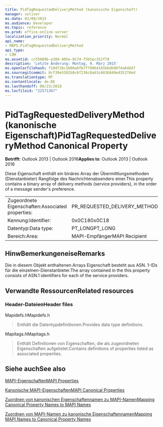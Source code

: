 ```yaml
---
title: PidTagRequestedDeliveryMethod (kanonische Eigenschaft)
manager: soliver
ms.date: 03/09/2015
ms.audience: Developer
ms.topic: reference
ms.prod: office-online-server
localization_priority: Normal
api_name:
- MAPI.PidTagRequestedDeliveryMethod
api_type:
- COM
ms.assetid: cc55089b-e389-405e-8174-f5b5ec352f78
description: 'Letzte Änderung: Montag, 9. März 2015'
ms.openlocfilehash: f18d726c1b06a6fb7f79964165bbdb9074a6d4d7
ms.sourcegitcommit: 0cf39e5382b8c6f236c8a63c6036849ed3527ded
ms.translationtype: MT
ms.contentlocale: de-DE
ms.lasthandoff: 08/23/2018
ms.locfileid: "22571367"
---
```

# <a name="pidtagrequesteddeliverymethod-canonical-property"></a><span data-ttu-id="081a4-103">PidTagRequestedDeliveryMethod (kanonische Eigenschaft)</span><span class="sxs-lookup"><span data-stu-id="081a4-103">PidTagRequestedDeliveryMethod Canonical Property</span></span>

  
  
<span data-ttu-id="081a4-104">**Betrifft**: Outlook 2013 | Outlook 2016</span><span class="sxs-lookup"><span data-stu-id="081a4-104">**Applies to**: Outlook 2013 | Outlook 2016</span></span> 
  
<span data-ttu-id="081a4-105">Diese Eigenschaft enthält ein binäres Array der Übermittlungsmethoden (Dienstanbieter) Rangfolge des Nachrichtenabsenders einer.</span><span class="sxs-lookup"><span data-stu-id="081a4-105">This property contains a binary array of delivery methods (service providers), in the order of a message sender's preference.</span></span>
  
|||
|:-----|:-----|
|<span data-ttu-id="081a4-106">Zugeordnete Eigenschaften:</span><span class="sxs-lookup"><span data-stu-id="081a4-106">Associated properties:</span></span>  <br/> |<span data-ttu-id="081a4-107">PR_REQUESTED_DELIVERY_METHOD</span><span class="sxs-lookup"><span data-stu-id="081a4-107">PR_REQUESTED_DELIVERY_METHOD</span></span>  <br/> |
|<span data-ttu-id="081a4-108">Kennung:</span><span class="sxs-lookup"><span data-stu-id="081a4-108">Identifier:</span></span>  <br/> |<span data-ttu-id="081a4-109">0x0C18</span><span class="sxs-lookup"><span data-stu-id="081a4-109">0x0C18</span></span>  <br/> |
|<span data-ttu-id="081a4-110">Datentyp:</span><span class="sxs-lookup"><span data-stu-id="081a4-110">Data type:</span></span>  <br/> |<span data-ttu-id="081a4-111">PT_LONG</span><span class="sxs-lookup"><span data-stu-id="081a4-111">PT_LONG</span></span>  <br/> |
|<span data-ttu-id="081a4-112">Bereich:</span><span class="sxs-lookup"><span data-stu-id="081a4-112">Area:</span></span>  <br/> |<span data-ttu-id="081a4-113">MAPI-Empfänger</span><span class="sxs-lookup"><span data-stu-id="081a4-113">MAPI Recipient</span></span>  <br/> |
   
## <a name="remarks"></a><span data-ttu-id="081a4-114">HinwBemerkungeneise</span><span class="sxs-lookup"><span data-stu-id="081a4-114">Remarks</span></span>

<span data-ttu-id="081a4-115">Die in diesem Objekt enthaltenen Arrays Eigenschaft besteht aus ASN. 1-IDs für die einzelnen-Dienstanbieter.</span><span class="sxs-lookup"><span data-stu-id="081a4-115">The array contained in the this property consists of ASN.1 identifiers for each of the service providers.</span></span>
  
## <a name="related-resources"></a><span data-ttu-id="081a4-116">Verwandte Ressourcen</span><span class="sxs-lookup"><span data-stu-id="081a4-116">Related resources</span></span>

### <a name="header-files"></a><span data-ttu-id="081a4-117">Header-Dateien</span><span class="sxs-lookup"><span data-stu-id="081a4-117">Header files</span></span>

<span data-ttu-id="081a4-118">Mapidefs.h</span><span class="sxs-lookup"><span data-stu-id="081a4-118">Mapidefs.h</span></span>
  
> <span data-ttu-id="081a4-119">Enthält die Datentypdefinitionen.</span><span class="sxs-lookup"><span data-stu-id="081a4-119">Provides data type definitions.</span></span>
    
<span data-ttu-id="081a4-120">Mapitags.h</span><span class="sxs-lookup"><span data-stu-id="081a4-120">Mapitags.h</span></span>
  
> <span data-ttu-id="081a4-121">Enthält Definitionen von Eigenschaften, die als zugeordneten Eigenschaften aufgelistet.</span><span class="sxs-lookup"><span data-stu-id="081a4-121">Contains definitions of properties listed as associated properties.</span></span>
    
## <a name="see-also"></a><span data-ttu-id="081a4-122">Siehe auch</span><span class="sxs-lookup"><span data-stu-id="081a4-122">See also</span></span>



[<span data-ttu-id="081a4-123">MAPI-Eigenschaften</span><span class="sxs-lookup"><span data-stu-id="081a4-123">MAPI Properties</span></span>](mapi-properties.md)
  
[<span data-ttu-id="081a4-124">Kanonische MAPI-Eigenschaften</span><span class="sxs-lookup"><span data-stu-id="081a4-124">MAPI Canonical Properties</span></span>](mapi-canonical-properties.md)
  
[<span data-ttu-id="081a4-125">Zuordnen von kanonischen Eigenschaftennamen zu MAPI-Namen</span><span class="sxs-lookup"><span data-stu-id="081a4-125">Mapping Canonical Property Names to MAPI Names</span></span>](mapping-canonical-property-names-to-mapi-names.md)
  
[<span data-ttu-id="081a4-126">Zuordnen von MAPI-Namen zu kanonische Eigenschaftennamen</span><span class="sxs-lookup"><span data-stu-id="081a4-126">Mapping MAPI Names to Canonical Property Names</span></span>](mapping-mapi-names-to-canonical-property-names.md)

